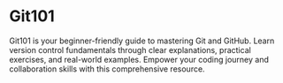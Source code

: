 # Git101
Git101 is your beginner-friendly guide to mastering Git and GitHub. Learn version control fundamentals through clear explanations, practical exercises, and real-world examples. Empower your coding journey and collaboration skills with this comprehensive resource.
